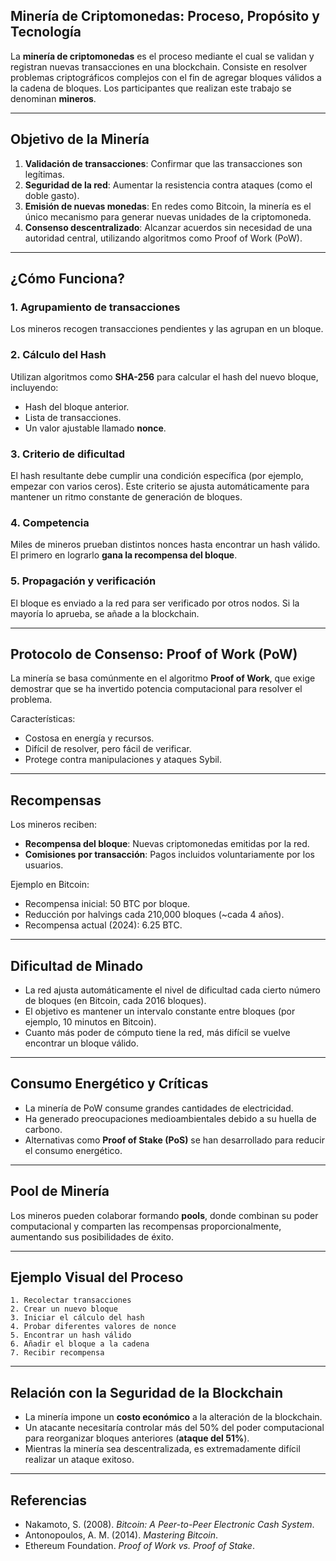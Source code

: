 ## **Minería de Criptomonedas: Proceso, Propósito y Tecnología**


La **minería de criptomonedas** es el proceso mediante el cual se validan y registran nuevas transacciones en una blockchain. Consiste en resolver problemas criptográficos complejos con el fin de agregar bloques válidos a la cadena de bloques. Los participantes que realizan este trabajo se denominan **mineros**.

---

##  **Objetivo de la Minería**

1. **Validación de transacciones**: Confirmar que las transacciones son legítimas.
2. **Seguridad de la red**: Aumentar la resistencia contra ataques (como el doble gasto).
3. **Emisión de nuevas monedas**: En redes como Bitcoin, la minería es el único mecanismo para generar nuevas unidades de la criptomoneda.
4. **Consenso descentralizado**: Alcanzar acuerdos sin necesidad de una autoridad central, utilizando algoritmos como Proof of Work (PoW).

---

## **¿Cómo Funciona?**

### 1. Agrupamiento de transacciones
Los mineros recogen transacciones pendientes y las agrupan en un bloque.

### 2. Cálculo del Hash
Utilizan algoritmos como **SHA-256** para calcular el hash del nuevo bloque, incluyendo:
- Hash del bloque anterior.
- Lista de transacciones.
- Un valor ajustable llamado **nonce**.

### 3. Criterio de dificultad
El hash resultante debe cumplir una condición específica (por ejemplo, empezar con varios ceros). Este criterio se ajusta automáticamente para mantener un ritmo constante de generación de bloques.

### 4. Competencia
Miles de mineros prueban distintos nonces hasta encontrar un hash válido. El primero en lograrlo **gana la recompensa del bloque**.

### 5. Propagación y verificación
El bloque es enviado a la red para ser verificado por otros nodos. Si la mayoría lo aprueba, se añade a la blockchain.

---

## **Protocolo de Consenso: Proof of Work (PoW)**

La minería se basa comúnmente en el algoritmo **Proof of Work**, que exige demostrar que se ha invertido potencia computacional para resolver el problema.

Características:
- Costosa en energía y recursos.
- Difícil de resolver, pero fácil de verificar.
- Protege contra manipulaciones y ataques Sybil.

---

## **Recompensas**

Los mineros reciben:

- **Recompensa del bloque**: Nuevas criptomonedas emitidas por la red.
- **Comisiones por transacción**: Pagos incluidos voluntariamente por los usuarios.

Ejemplo en Bitcoin:
- Recompensa inicial: 50 BTC por bloque.
- Reducción por halvings cada 210,000 bloques (~cada 4 años).
- Recompensa actual (2024): 6.25 BTC.

---

## **Dificultad de Minado**

- La red ajusta automáticamente el nivel de dificultad cada cierto número de bloques (en Bitcoin, cada 2016 bloques).
- El objetivo es mantener un intervalo constante entre bloques (por ejemplo, 10 minutos en Bitcoin).
- Cuanto más poder de cómputo tiene la red, más difícil se vuelve encontrar un bloque válido.

---

## **Consumo Energético y Críticas**

- La minería de PoW consume grandes cantidades de electricidad.
- Ha generado preocupaciones medioambientales debido a su huella de carbono.
- Alternativas como **Proof of Stake (PoS)** se han desarrollado para reducir el consumo energético.

---

## **Pool de Minería**

Los mineros pueden colaborar formando **pools**, donde combinan su poder computacional y comparten las recompensas proporcionalmente, aumentando sus posibilidades de éxito.

---

## **Ejemplo Visual del Proceso**

```text
1. Recolectar transacciones
2. Crear un nuevo bloque
3. Iniciar el cálculo del hash
4. Probar diferentes valores de nonce
5. Encontrar un hash válido
6. Añadir el bloque a la cadena
7. Recibir recompensa
```

---

## **Relación con la Seguridad de la Blockchain**

- La minería impone un **costo económico** a la alteración de la blockchain.
- Un atacante necesitaría controlar más del 50% del poder computacional para reorganizar bloques anteriores (**ataque del 51%**).
- Mientras la minería sea descentralizada, es extremadamente difícil realizar un ataque exitoso.

---

## **Referencias**

- Nakamoto, S. (2008). *Bitcoin: A Peer-to-Peer Electronic Cash System*.
- Antonopoulos, A. M. (2014). *Mastering Bitcoin*.
- Ethereum Foundation. *Proof of Work vs. Proof of Stake*.
